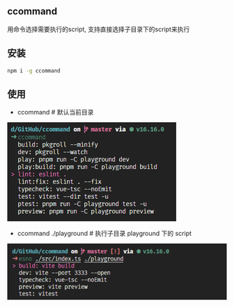 ## ccommand
用命令选择需要执行的script, 支持直接选择子目录下的script来执行


## 安装
```bash
npm i -g ccommand
```

## 使用
- ccommand # 默认当前目录

![img](./assets/kv.jpg)

- ccommand ./playground # 执行子目录 playground 下的 script

![img](./assets/kv1.jpg)
